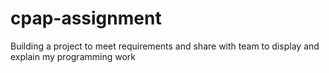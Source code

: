 # cpap-assignment
Building a project to meet requirements and share with team to display and explain my programming work
